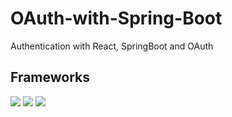 # OAuth-with-Spring-Boot
 Authentication with React, SpringBoot and OAuth

 ## Frameworks
![](https://img.shields.io/badge/Code-React-informational?style=flat&logo=react&color=61DAFB)
![](https://img.shields.io/badge/Spring?style=flat&logo=spring&color=6DB33F)
![](https://img.shields.io/badge/Tailwind_CSS-38B2AC?style=flat&logo=tailwind-css&color=38B2AC)
